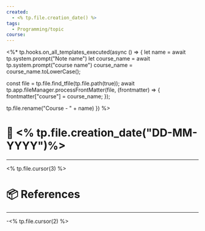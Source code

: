 ```yaml
---
created:
  - <% tp.file.creation_date() %>
tags:
  - Programming/topic
course:
---
```

<%* tp.hooks.on_all_templates_executed(async () => {
  let name = await tp.system.prompt("Note name")
  let course_name =  await tp.system.prompt("course name")
  course_name = course_name.toLowerCase();
  
  const file = tp.file.find_tfile(tp.file.path(true));
  await tp.app.fileManager.processFrontMatter(file, (frontmatter) => {
    frontmatter["course"] = course_name;
  });

  tp.file.rename("Course - " + name)
}) %>
# 📃 <% tp.file.creation_date("DD-MM-YYYY")%>

---
<% tp.file.cursor(3) %>

# 📦 References

---

-<% tp.file.cursor(2) %>